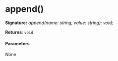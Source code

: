 # append()





**Signature:** _append(name: string, value: string): void;_

**Returns**: `void`





#### Parameters
None


